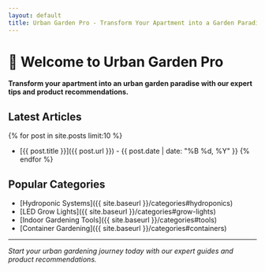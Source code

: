 ```yaml
---
layout: default
title: Urban Garden Pro - Transform Your Apartment into a Garden Paradise
---
```


# 🌱 Welcome to Urban Garden Pro

**Transform your apartment into an urban garden paradise with our expert tips and product recommendations.**

## Latest Articles

{% for post in site.posts limit:10 %}
- [{{ post.title }}]({{ post.url }}) - {{ post.date | date: "%B %d, %Y" }}
{% endfor %}

## Popular Categories
- [Hydroponic Systems]({{ site.baseurl }}/categories#hydroponics)
- [LED Grow Lights]({{ site.baseurl }}/categories#grow-lights)
- [Indoor Gardening Tools]({{ site.baseurl }}/categories#tools)
- [Container Gardening]({{ site.baseurl }}/categories#containers)

---

*Start your urban gardening journey today with our expert guides and product recommendations.*
